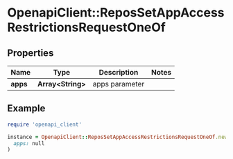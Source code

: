 # OpenapiClient::ReposSetAppAccessRestrictionsRequestOneOf

## Properties

| Name | Type | Description | Notes |
| ---- | ---- | ----------- | ----- |
| **apps** | **Array&lt;String&gt;** | apps parameter |  |

## Example

```ruby
require 'openapi_client'

instance = OpenapiClient::ReposSetAppAccessRestrictionsRequestOneOf.new(
  apps: null
)
```

